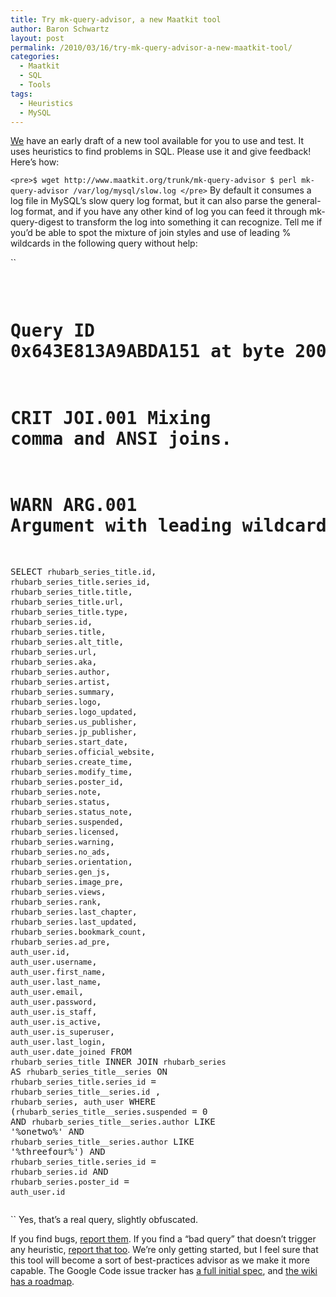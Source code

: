 ```yaml
---
title: Try mk-query-advisor, a new Maatkit tool
author: Baron Schwartz
layout: post
permalink: /2010/03/16/try-mk-query-advisor-a-new-maatkit-tool/
categories:
  - Maatkit
  - SQL
  - Tools
tags:
  - Heuristics
  - MySQL
---
```

[We][1] have an early draft of a new tool available for you to use and test. It uses heuristics to find problems in SQL. Please use it and give feedback! Here&#8217;s how:

`<pre>$ wget http://www.maatkit.org/trunk/mk-query-advisor
$ perl mk-query-advisor /var/log/mysql/slow.log
</pre>` 
By default it consumes a log file in MySQL&#8217;s slow query log format, but it can also parse the general-log format, and if you have any other kind of log you can feed it through mk-query-digest to transform the log into something it can recognize. Tell me if you&#8217;d be able to spot the mixture of join styles and use of leading % wildcards in the following query without help:

``<pre>
# Query ID 0x643E813A9ABDA151 at byte 2001701
# CRIT JOI.001 Mixing comma and ANSI joins.
# WARN ARG.001 Argument with leading wildcard.
SELECT `rhubarb_series_title`.`id`, `rhubarb_series_title`.`series_id`,
`rhubarb_series_title`.`title`, `rhubarb_series_title`.`url`,
`rhubarb_series_title`.`type`, `rhubarb_series`.`id`, `rhubarb_series`.`title`,
`rhubarb_series`.`alt_title`, `rhubarb_series`.`url`, `rhubarb_series`.`aka`,
`rhubarb_series`.`author`, `rhubarb_series`.`artist`,
`rhubarb_series`.`summary`, `rhubarb_series`.`logo`,
`rhubarb_series`.`logo_updated`, `rhubarb_series`.`us_publisher`,
`rhubarb_series`.`jp_publisher`, `rhubarb_series`.`start_date`,
`rhubarb_series`.`official_website`, `rhubarb_series`.`create_time`,
`rhubarb_series`.`modify_time`, `rhubarb_series`.`poster_id`,
`rhubarb_series`.`note`, `rhubarb_series`.`status`,
`rhubarb_series`.`status_note`, `rhubarb_series`.`suspended`,
`rhubarb_series`.`licensed`, `rhubarb_series`.`warning`,
`rhubarb_series`.`no_ads`, `rhubarb_series`.`orientation`,
`rhubarb_series`.`gen_js`, `rhubarb_series`.`image_pre`,
`rhubarb_series`.`views`, `rhubarb_series`.`rank`,
`rhubarb_series`.`last_chapter`, `rhubarb_series`.`last_updated`,
`rhubarb_series`.`bookmark_count`, `rhubarb_series`.`ad_pre`, `auth_user`.`id`,
`auth_user`.`username`, `auth_user`.`first_name`, `auth_user`.`last_name`,
`auth_user`.`email`, `auth_user`.`password`, `auth_user`.`is_staff`,
`auth_user`.`is_active`, `auth_user`.`is_superuser`, `auth_user`.`last_login`,
`auth_user`.`date_joined` FROM `rhubarb_series_title` INNER JOIN
`rhubarb_series` AS `rhubarb_series_title__series` ON
`rhubarb_series_title`.`series_id` = `rhubarb_series_title__series`.`id` ,
`rhubarb_series`,  `auth_user` WHERE (`rhubarb_series_title__series`.`suspended`
= 0 AND `rhubarb_series_title__series`.`author` LIKE '%onetwo%' AND
`rhubarb_series_title__series`.`author` LIKE '%threefour%') AND
`rhubarb_series_title`.`series_id` = `rhubarb_series`.`id` AND
`rhubarb_series`.`poster_id` = `auth_user`.`id`
</pre>`` 
Yes, that&#8217;s a real query, slightly obfuscated.

If you find bugs, [report them][2]. If you find a &#8220;bad query&#8221; that doesn&#8217;t trigger any heuristic, [report that too][2]. We&#8217;re only getting started, but I feel sure that this tool will become a sort of best-practices advisor as we make it more capable. The Google Code issue tracker has [a full initial spec][3], and [the wiki has a roadmap][4].

 [1]: http://www.maatkit.org/
 [2]: http://code.google.com/p/maatkit/issues/list
 [3]: http://code.google.com/p/maatkit/issues/detail?id=861
 [4]: http://code.google.com/p/maatkit/wiki/mk_query_advisor